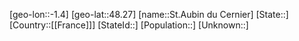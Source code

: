﻿---
location: [48.27,-1.4]
type: City
tags:
- geo/City


SpocWebEntityId: 34441
isDeleted: false
confidential: public

---
[geo-lon::-1.4]
[geo-lat::48.27]
[name::St.Aubin du Cernier]
[State::]
[Country::[[France]]]
[StateId::]
[Population::]
[Unknown::]

